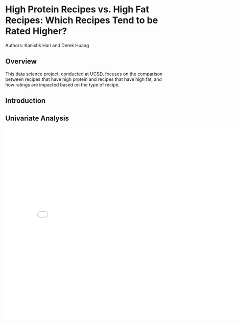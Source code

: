 # High Protein Recipes vs. High Fat Recipes: Which Recipes Tend to be Rated Higher?
Authors: Kanishk Hari and Derek Huang
## Overview
This data science project, conducted at UCSD, focuses on the comparison between recipes that have high protein and recipes that have high fat, and how ratings are impacted based on the type of recipe. 
## Introduction
## Univariate Analysis
<iframe
  src="assets/univariate-protein.html"
  width="800"
  height="600"
  frameborder="0"
></iframe>
